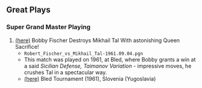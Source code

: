 ## Great Plays

### Super Grand Master Playing
1. [(here)](https://www.youtube.com/watch?v=zehQfJkGgLU) Bobby Fischer Destroys Mikhail Tal With astonishing Queen Sacrifice!
   + `Robert_Fischer_vs_Mikhail_Tal-1961.09.04.pgn`
   + This match was played on 1961, at Bled, where Bobby grants a win at a said _Sicilian Defense, Taimanov Variation_ - impressive moves, he crushes Tal in a spectacular way.
   + [(here)](https://www.chessgames.com/perl/chess.pl?tid=80210) Bled Tournament (1961), Slovenia (Yugoslavia)
